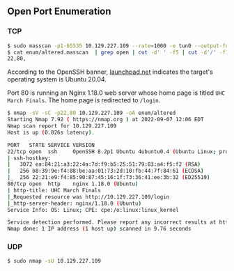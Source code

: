 ## Open Port Enumeration

### TCP

```bash
$ sudo masscan -p1-65535 10.129.227.109 --rate=1000 -e tun0 --output-format grepable --output-filename enum/altered.masscan
$ cat enum/altered.masscan  | grep open | cut -d' ' -f5 | cut -d'/' -f1 | sort -u | tr '\n' ','
22,80,
```

According to the OpenSSH banner, [launchpad.net](https://launchpad.net/ubuntu/+source/openssh/1:8.2p1-4ubuntu0.4) indicates the target's operating system is Ubuntu 20.04.

Port 80 is running an Nginx 1.18.0 web server whose home page is titled `UHC March Finals`. The home page is redirected to `/login`.

```bash
$ nmap -sV -sC -p22,80 10.129.227.109 -oA enum/altered
Starting Nmap 7.92 ( https://nmap.org ) at 2022-09-07 12:06 EDT
Nmap scan report for 10.129.227.109
Host is up (0.026s latency).

PORT   STATE SERVICE VERSION
22/tcp open  ssh     OpenSSH 8.2p1 Ubuntu 4ubuntu0.4 (Ubuntu Linux; protocol 2.0)
| ssh-hostkey:
|   3072 ea:84:21:a3:22:4a:7d:f9:b5:25:51:79:83:a4:f5:f2 (RSA)
|   256 b8:39:9e:f4:88:be:aa:01:73:2d:10:fb:44:7f:84:61 (ECDSA)
|_  256 22:21:e9:f4:85:90:87:45:16:1f:73:36:41:ee:3b:32 (ED25519)
80/tcp open  http    nginx 1.18.0 (Ubuntu)
| http-title: UHC March Finals
|_Requested resource was http://10.129.227.109/login
|_http-server-header: nginx/1.18.0 (Ubuntu)
Service Info: OS: Linux; CPE: cpe:/o:linux:linux_kernel

Service detection performed. Please report any incorrect results at https://nmap.org/submit/ .
Nmap done: 1 IP address (1 host up) scanned in 9.76 seconds
```

### UDP

```bash
$ sudo nmap -sU 10.129.227.109

```
